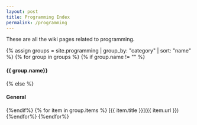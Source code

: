 ```yaml
---
layout: post
title: Programming Index
permalink: /programming
---
```


These are all the wiki pages related to programming.

{% assign groups = site.programming | group_by: "category" | sort: "name" %}
{% for group in groups %}
{% if group.name != "" %}
#### {{ group.name}}
{% else %}
#### General
{%endif%}
{% for item in group.items %}
[{{ item.title }}]({{ item.url }})
{%endfor%}
{%endfor%}
